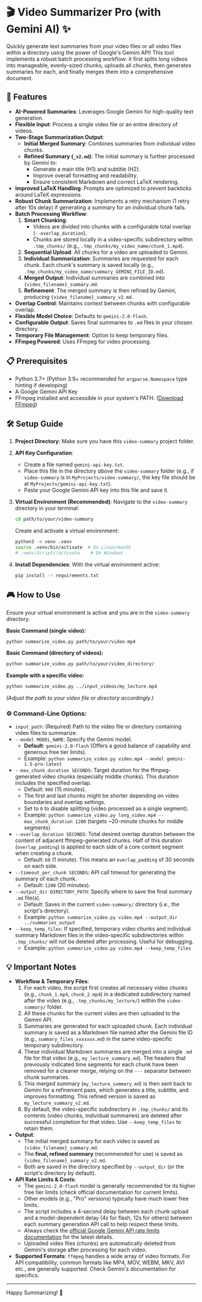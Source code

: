 # 🎬 Video Summarizer Pro (with Gemini AI) ✨

Quickly generate text summaries from your video files or all video files within a directory using the power of Google's Gemini API! This tool implements a robust batch processing workflow: it first splits long videos into manageable, evenly-sized chunks, uploads all chunks, then generates summaries for each, and finally merges them into a comprehensive document.

## 🚀 Features

*   **AI-Powered Summaries**: Leverages Google Gemini for high-quality text generation.
*   **Flexible Input**: Process a single video file or an entire directory of videos.
*   **Two-Stage Summarization Output**:
    *   **Initial Merged Summary**: Combines summaries from individual video chunks.
    *   **Refined Summary (`_v2.md`)**: The initial summary is further processed by Gemini to:
        *   Generate a main title (H1) and subtitle (H2).
        *   Improve overall formatting and readability.
        *   Ensure consistent Markdown and correct LaTeX rendering.
*   **Improved LaTeX Handling**: Prompts are optimized to prevent backticks around LaTeX expressions.
*   **Robust Chunk Summarization**: Implements a retry mechanism (1 retry after 10s delay) if generating a summary for an individual chunk fails.
*   **Batch Processing Workflow**:
    1.  **Smart Chunking**:
        *   Videos are divided into chunks with a configurable total overlap (`--overlap_duration`).
        *   Chunks are stored locally in a video-specific subdirectory within `.tmp_chunks/` (e.g., `.tmp_chunks/my_video_name/chunk_1.mp4`).
    2.  **Sequential Upload**: All chunks for a video are uploaded to Gemini.
    3.  **Individual Summarization**: Summaries are requested for each chunk. Each chunk's summary is saved locally (e.g., `.tmp_chunks/my_video_name/summary_GEMINI_FILE_ID.md`).
    4.  **Merged Output**: Individual summaries are combined into `{video_filename}_summary.md`.
    5.  **Refinement**: The merged summary is then refined by Gemini, producing `{video_filename}_summary_v2.md`.
*   **Overlap Control**: Maintains context between chunks with configurable overlap.
*   **Flexible Model Choice**: Defaults to `gemini-2.0-flash`.
*   **Configurable Output**: Saves final summaries to `.md` files in your chosen directory.
*   **Temporary File Management**: Option to keep temporary files.
*   **FFmpeg Powered**: Uses FFmpeg for video processing.

## 📋 Prerequisites

*   Python 3.7+ (Python 3.9+ recommended for `argparse.Namespace` type hinting if developing)
*   A Google Gemini API Key
*   FFmpeg installed and accessible in your system's PATH. ([Download FFmpeg](https://ffmpeg.org/download.html))

## 🛠️ Setup Guide

1.  **Project Directory**:
    Make sure you have this `video-summary` project folder.

2.  **API Key Configuration**:
    *   Create a file named `gemini-api-key.txt`.
    *   Place this file in the directory *above* the `video-summary` folder (e.g., if `video-summary` is in `MyProjects/video-summary/`, the key file should be at `MyProjects/gemini-api-key.txt`).
    *   Paste your Google Gemini API key into this file and save it.

3.  **Virtual Environment (Recommended)**:
    Navigate to the `video-summary` directory in your terminal:
    ```bash
    cd path/to/your/video-summary
    ```
    Create and activate a virtual environment:
    ```bash
    python3 -m venv .venv
    source .venv/bin/activate  # On Linux/macOS
    # .venv\Scripts\activate    # On Windows
    ```

4.  **Install Dependencies**:
    With the virtual environment active:
    ```bash
    pip install -r requirements.txt
    ```

## 🎮 How to Use

Ensure your virtual environment is active and you are in the `video-summary` directory.

**Basic Command (single video):**
```bash
python summarize_video.py path/to/your/video.mp4
```

**Basic Command (directory of videos):**
```bash
python summarize_video.py path/to/your/video_directory/
```

**Example with a specific video:**
```bash
python summarize_video.py ../input_videos/my_lecture.mp4
```
*(Adjust the path to your video file or directory accordingly.)*

### ⚙️ Command-Line Options:

*   `input_path`: (Required) Path to the video file or directory containing video files to summarize.
*   `--model MODEL_NAME`: Specify the Gemini model.
    *   **Default**: `gemini-2.0-flash` (Offers a good balance of capability and generous free tier limits).
    *   Example: `python summarize_video.py video.mp4 --model gemini-1.5-pro-latest`
*   `--max_chunk_duration SECONDS`: Target duration for the ffmpeg-generated video chunks (especially middle chunks). This duration includes the specified overlap.
    *   Default: `900` (15 minutes).
    *   The first and last chunks might be shorter depending on video boundaries and overlap settings.
    *   Set to `0` to disable splitting (video processed as a single segment).
    *   Example: `python summarize_video.py long_video.mp4 --max_chunk_duration 1200` (targets ~20-minute chunks for middle segments)
*   `--overlap_duration SECONDS`: Total desired overlap duration between the content of adjacent ffmpeg-generated chunks. Half of this duration (`overlap_padding`) is applied to each side of a core content segment when creating a chunk.
    *   Default: `60` (1 minute). This means an `overlap_padding` of 30 seconds on each side.
*   `--timeout_per_chunk SECONDS`: API call timeout for generating the summary of each chunk.
    *   Default: `1200` (20 minutes).
*   `--output_dir DIRECTORY_PATH`: Specify where to save the final summary `.md` file(s).
    *   Default: Saves in the current `video-summary/` directory (i.e., the script's directory).
    *   Example: `python summarize_video.py video.mp4 --output_dir ../summaries_output`
*   `--keep_temp_files`: If specified, temporary video chunks and individual summary Markdown files in the video-specific subdirectories within `.tmp_chunks/` will not be deleted after processing. Useful for debugging.
    *   Example: `python summarize_video.py video.mp4 --keep_temp_files`

## 💡 Important Notes

*   **Workflow & Temporary Files**:
    1.  For each video, the script first creates all necessary video chunks (e.g., `chunk_1.mp4`, `chunk_2.mp4`) in a dedicated subdirectory named after the video (e.g., `.tmp_chunks/my_lecture/`) within the `video-summary/` folder.
    2.  All these chunks for the current video are then uploaded to the Gemini API.
    3.  Summaries are generated for each uploaded chunk. Each individual summary is saved as a Markdown file named after the Gemini file ID (e.g., `summary_files_xxxxxxx.md`) in the same video-specific temporary subdirectory.
    4.  These individual Markdown summaries are merged into a single `.md` file for that video (e.g., `my_lecture_summary.md`). The headers that previously indicated time segments for each chunk have been removed for a cleaner merge, relying on the `---` separator between chunk summaries.
    5.  This merged summary (`my_lecture_summary.md`) is then sent back to Gemini for a refinement pass, which generates a title, subtitle, and improves formatting. This refined version is saved as `my_lecture_summary_v2.md`.
    6.  By default, the video-specific subdirectory in `.tmp_chunks/` and its contents (video chunks, individual summaries) are deleted after successful completion for that video. Use `--keep_temp_files` to retain them.
*   **Output**:
    *   The initial merged summary for each video is saved as `{video_filename}_summary.md`.
    *   The **final, refined summary** (recommended for use) is saved as `{video_filename}_summary_v2.md`.
    *   Both are saved in the directory specified by `--output_dir` (or the script's directory by default).
*   **API Rate Limits & Costs**:
    *   The `gemini-2.0-flash` model is generally recommended for its higher free tier limits (check official documentation for current limits).
    *   Other models (e.g., "Pro" versions) typically have much lower free limits.
    *   The script includes a 4-second delay between each chunk upload and a model-dependent delay (4s for flash, 12s for others) between each summary generation API call to help respect these limits.
    *   Always check the [official Google Gemini API rate limits documentation](https://ai.google.dev/gemini-api/docs/rate-limits) for the latest details.
    *   Uploaded video files (chunks) are automatically deleted from Gemini's storage after processing for each video.
*   **Supported Formats**: `ffmpeg` handles a wide array of video formats. For API compatibility, common formats like MP4, MOV, WEBM, MKV, AVI etc., are generally supported. Check Gemini's documentation for specifics.

---

Happy Summarizing! 📝
